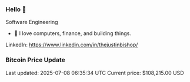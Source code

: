 ### Hello 🤙  

Software Engineering

- 🔭 I love computers, finance, and building things.
  
LinkedIn: https://www.linkedin.com/in/thejustinbishop/  





















































































































































































































































































































































































































































































































































































































































































































































































































### Bitcoin Price Update
Last updated: 2025-07-08 06:35:34 UTC
Current price: $108,215.00 USD
